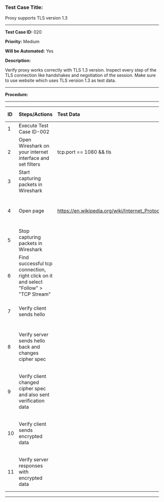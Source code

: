 ### Test Case Title: ###

Proxy supports TLS version 1.3

---

**Test Case ID:** 020

**Priority:** Medium 

**Will be Automated:** Yes

**Description:**

Verify proxy works correctly with TLS 1.3 version. Inspect every step of the TLS connection like handshakes and negotiation of the session. 
Make sure to use website which uses TLS version 1.3 as test data.

---

**Procedure:**

---

|      ID       | Steps/Actions |  Test Data  | Expected Result |
| :------------ |:--------------| :---------- | :-------------- |
|       1       | Execute Test Case ID-002 | |
|       2       | Open Wireshark on your internet interface and set filters | tcp.port == 1080 && tls |  |
|       3       | Start capturing packets in Wireshark |  |  |
|       4       | Open page | https://en.wikipedia.org/wiki/Internet_Protocol | Page is opened, content loaded successfully  |
|       5       | Stop capturing packets in Wireshark |  | Capture is filtered and not empty |
|       6       | Find successful tcp connection, right click on it and select "Follow" > "TCP Stream" |  | Capture is filtered  |
|       7       | Verify client sends hello |  | Packet with Info "Client Hello" exists.|
|       8       | Verify server sends hello back and changes cipher spec |  | Packet with Info "Server Hello, Change Cipher Spec" exists. |
|       9       | Verify client changed cipher spec and also sent  verification data |  | Packet with Info "Change Cipher Spec, Application Data" exists.  |
|       10      | Verify client sends encrypted data  |  | Packet with Info "Application Data" exists, data is encrypted.  |
|       11      | Verify server responses with encrypted data  |  | Packet with Info "Application Data" exists, data is encrypted.  |

___
